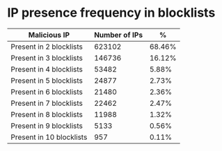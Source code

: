 # IP presence frequency in blocklists
| Malicious IP | Number of IPs | % |
|----|----|----|
| Present in 2 blocklists | 623102 | 68.46% |
| Present in 3 blocklists | 146736 | 16.12% |
| Present in 4 blocklists | 53482 | 5.88% |
| Present in 5 blocklists | 24877 | 2.73% |
| Present in 6 blocklists | 21480 | 2.36% |
| Present in 7 blocklists | 22462 | 2.47% |
| Present in 8 blocklists | 11988 | 1.32% |
| Present in 9 blocklists | 5133 | 0.56% |
| Present in 10 blocklists | 957 | 0.11% |
